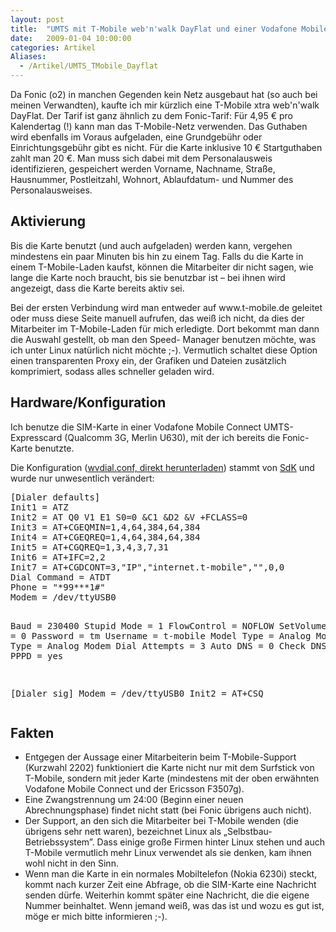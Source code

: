 ```yaml
---
layout: post
title:  "UMTS mit T-Mobile web'n'walk DayFlat und einer Vodafone Mobile Connect-Expresscard"
date:   2009-01-04 10:00:00
categories: Artikel
Aliases:
  - /Artikel/UMTS_TMobile_Dayflat
---
```




<p>
  Da Fonic (o2) in manchen Gegenden kein Netz ausgebaut hat (so auch bei meinen Verwandten),
  kaufte ich mir kürzlich eine T-Mobile xtra web'n'walk DayFlat. Der Tarif ist ganz
  ähnlich zu dem Fonic-Tarif: Für 4,95 € pro Kalendertag (!) kann man das
  T-Mobile-Netz verwenden. Das Guthaben wird ebenfalls im Voraus aufgeladen, eine
  Grundgebühr oder Einrichtungsgebühr gibt es nicht. Für die Karte inklusive
  10 € Startguthaben zahlt man 20 €. Man muss sich dabei mit dem Personalausweis
  identifizieren, gespeichert werden Vorname, Nachname, Straße, Hausnummer,
  Postleitzahl, Wohnort, Ablaufdatum- und Nummer des Personalausweises.
</p>

<h2>Aktivierung</h2>

<p>
  Bis die Karte benutzt (und auch aufgeladen) werden kann, vergehen mindestens ein paar
  Minuten bis hin zu einem Tag. Falls du die Karte in einem T-Mobile-Laden kaufst, können
  die Mitarbeiter dir nicht sagen, wie lange die Karte noch braucht, bis sie benutzbar ist
  – bei ihnen wird angezeigt, dass die Karte bereits aktiv sei.
</p>

<p>
  Bei der ersten Verbindung wird man entweder auf www.t-mobile.de geleitet oder muss diese
  Seite manuell aufrufen, das weiß ich nicht, da dies der Mitarbeiter im T-Mobile-Laden
  für mich erledigte. Dort bekommt man dann die Auswahl gestellt, ob man den Speed-
  Manager benutzen möchte, was ich unter Linux natürlich nicht möchte ;-).
  Vermutlich schaltet diese Option einen transparenten Proxy ein, der Grafiken und
  Dateien zusätzlich komprimiert, sodass alles schneller geladen wird.
</p>

<h2>Hardware/Konfiguration</h2>
<p>
  Ich benutze die SIM-Karte in einer Vodafone Mobile Connect UMTS-Expresscard (Qualcomm 3G,
  Merlin U630), mit der ich bereits die Fonic-Karte benutzte.
</p>

<p>
  Die Konfiguration (<a href="/Config/wvdial.conf">wvdial.conf, direkt herunterladen</a>)
  stammt von <a href="http://www.xxzz.de" target="_blank">SdK</a> und wurde nur unwesentlich
  verändert:
</p>
<pre>
[Dialer defaults]
Init1 = ATZ
Init2 = AT Q0 V1 E1 S0=0 &C1 &D2 &V +FCLASS=0
Init3 = AT+CGEQMIN=1,4,64,384,64,384
Init4 = AT+CGEQREQ=1,4,64,384,64,384
Init5 = AT+CGQREQ=1,3,4,3,7,31
Init6 = AT+IFC=2,2
Init7 = AT+CGDCONT=3,"IP","internet.t-mobile","",0,0
Dial Command = ATDT
Phone = "*99***1#"
Modem = /dev/ttyUSB0
 
Baud = 230400
Stupid Mode = 1
FlowControl = NOFLOW
SetVolume = 0
ISDN = 0
Password = tm
Username = t-mobile
Model Type = Analog Model
Modem Type = Analog Modem
Dial Attempts = 3
Auto DNS = 0
Check DNS = 0
New PPPD = yes
 
[Dialer sig]
Modem = /dev/ttyUSB0
Init2 = AT+CSQ
</pre>

<h2>Fakten</h2>

<ul>
  <li>
    Entgegen der Aussage einer Mitarbeiterin beim T-Mobile-Support (Kurzwahl 2202) funktioniert
    die Karte nicht nur mit dem Surfstick von T-Mobile, sondern mit jeder Karte (mindestens
    mit der oben erwähnten Vodafone Mobile Connect und der Ericsson F3507g).
  </li>
  <li>
    Eine Zwangstrennung um 24:00 (Beginn einer neuen Abrechnungsphase) findet nicht statt
    (bei Fonic übrigens auch nicht).
  </li>
  <li>
    Der Support, an den sich die Mitarbeiter bei T-Mobile wenden (die übrigens sehr nett
    waren), bezeichnet Linux als „Selbstbau-Betriebssystem”. Dass einige große
    Firmen hinter Linux stehen und auch T-Mobile vermutlich mehr Linux verwendet als sie
    denken, kam ihnen wohl nicht in den Sinn.
  </li>
  <li>
    Wenn man die Karte in ein normales Mobiltelefon (Nokia 6230i) steckt, kommt nach kurzer
    Zeit eine Abfrage, ob die SIM-Karte eine Nachricht senden dürfe. Weiterhin kommt
    später eine Nachricht, die die eigene Nummer beinhaltet. Wenn jemand weiß,
    was das ist und wozu es gut ist, möge er mich bitte informieren ;-).
  </li>
</ul>
